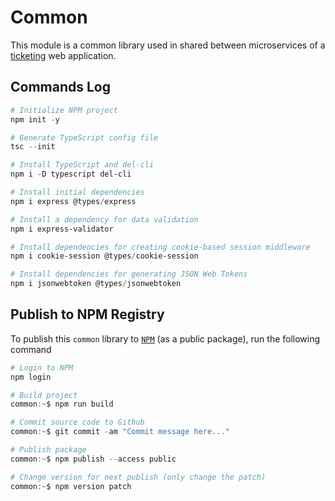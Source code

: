 # Common

This module is a common library used in shared between microservices of a [ticketing](../) web application.

## Commands Log

```powershell
# Initialize NPM project
npm init -y

# Generate TypeScript config file
tsc --init

# Install TypeScript and del-cli
npm i -D typescript del-cli

# Install initial dependencies
npm i express @types/express

# Install a dependency for data validation
npm i express-validator

# Install dependencies for creating cookie-based session middleware
npm i cookie-session @types/cookie-session

# Install dependencies for generating JSON Web Tokens
npm i jsonwebtoken @types/jsonwebtoken
```

## Publish to NPM Registry

To publish this `common` library to [`NPM`](https://www.npmjs.com/) (as a public package), run the following command

```powershell
# Login to NPM
npm login

# Build project
common:~$ npm run build

# Commit source code to Github
common:~$ git commit -am "Commit message here..."

# Publish package
common:~$ npm publish --access public

# Change version for next publish (only change the patch)
common:~$ npm version patch
```
